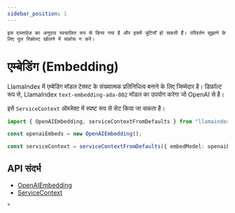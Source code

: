 ```yaml
---
sidebar_position: 1
---
```


`इस दस्तावेज़ का अनुवाद स्वचालित रूप से किया गया है और इसमें त्रुटियाँ हो सकती हैं। परिवर्तन सुझाने के लिए पुल रिक्वेस्ट खोलने में संकोच न करें।`

# एम्बेडिंग (Embedding)

LlamaIndex में एम्बेडिंग मॉडल टेक्स्ट के संख्यात्मक प्रतिनिधित्व बनाने के लिए जिम्मेदार है। डिफ़ॉल्ट रूप से, LlamaIndex `text-embedding-ada-002` मॉडल का उपयोग करेगा जो OpenAI से है।

इसे `ServiceContext` ऑब्जेक्ट में स्पष्ट रूप से सेट किया जा सकता है।

```typescript
import { OpenAIEmbedding, serviceContextFromDefaults } from "llamaindex";

const openaiEmbeds = new OpenAIEmbedding();

const serviceContext = serviceContextFromDefaults({ embedModel: openaiEmbeds });
```

## API संदर्भ

- [OpenAIEmbedding](../../api/classes/OpenAIEmbedding.md)
- [ServiceContext](../../api/interfaces/ServiceContext.md)

"
